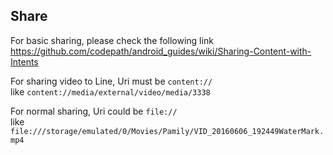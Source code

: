 ## Share

For basic sharing, please check the following link  
https://github.com/codepath/android_guides/wiki/Sharing-Content-with-Intents

For sharing video to Line, Uri must be `content://`  
like `content://media/external/video/media/3338`  

For normal sharing, Uri could be `file://`  
like `file:///storage/emulated/0/Movies/Pamily/VID_20160606_192449WaterMark.mp4`
